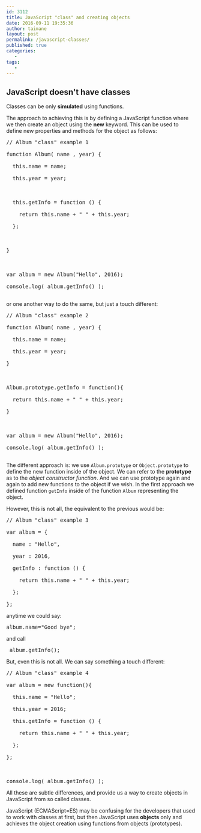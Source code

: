 ```yaml
---
id: 3112
title: JavaScript "class" and creating objects
date: 2016-09-11 19:35:36
author: taimane
layout: post
permalink: /javascript-classes/
published: true
categories:
   -
tags:
   -
---
```

<h2>JavaScript doesn't have classes</h2>

Classes can be only **simulated** using functions.



The approach to achieving this is by defining a JavaScript function where we then create an object using the <strong>new</strong> keyword. This can be used to define new properties and methods for the object as follows:

	

<pre>// Album "class" example 1

function Album( name , year) {

  this.name = name; 

  this.year = year;

 

  this.getInfo = function () {

    return this.name + " " + this.year;

  };

 

}



var album = new Album("Hello", 2016);

console.log( album.getInfo() );

</pre>



or one another way to do the same, but just a touch different:



<pre>// Album "class" example 2

function Album( name , year) {

  this.name = name; 

  this.year = year; 

}



Album.prototype.getInfo = function(){

  return this.name + " " + this.year;

}



var album = new Album("Hello", 2016);

console.log( album.getInfo() );

</pre>



The different approach is: we use <code>Album.prototype</code> or <code>Object.prototype</code> to define the new function inside of the object. We can refer to the <strong>prototype</strong> as to the <em>object constructor function</em>. And we can use prototype again and again to add new functions to the object if we wish. In the first approach we defined function <code>getInfo</code> inside of the function <code>Album</code> representing the object.



However, this is not all, the equivalent to the previous would be: 



<pre>// Album "class" example 3

var album = {

  name : "Hello", 

  year : 2016, 

  getInfo : function () {

    return this.name + " " + this.year;

  };

};</pre>



anytime we could say:

<pre>album.name="Good bye";</pre>



and call 

<pre> album.getInfo();</pre>



But, even this is not all. We can say something a touch different:



<pre>// Album "class" example 4

var album = new function(){

  this.name = "Hello"; 

  this.year = 2016; 

  this.getInfo = function () {

    return this.name + " " + this.year;

  };

};



console.log( album.getInfo() );</pre>



All these are subtle differences, and provide us a way to create objects in JavaScript from so called classes.



<summary>JavaScript (ECMAScript=ES) may be confusing for the developers that used to work with classes at first, but then JavaScript uses <strong>objects</strong> only and achieves the object creation using functions from objects (prototypes).</summary>  


